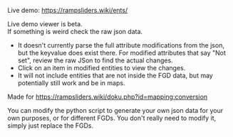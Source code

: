 Live demo: https://rampsliders.wiki/ents/

Live demo viewer is beta.  
If something is weird check the raw json data.   
- It doesn't currently parse the full attribute modifications from the json, but the keyvalue does exist there. For modified attributes that say "Not set", review the raw JSon to find the actual changes.
- Click on an item in modified entities to view the changes.
- It will not include entities that are not inside the FGD data, but may potentially still work and be in maps.

Made for https://rampsliders.wiki/doku.php?id=mapping:conversion

You can modify the python script to generate your own json data for your own purposes, or for different FGDs. You don't really need to modify it, simply just replace the FGDs.